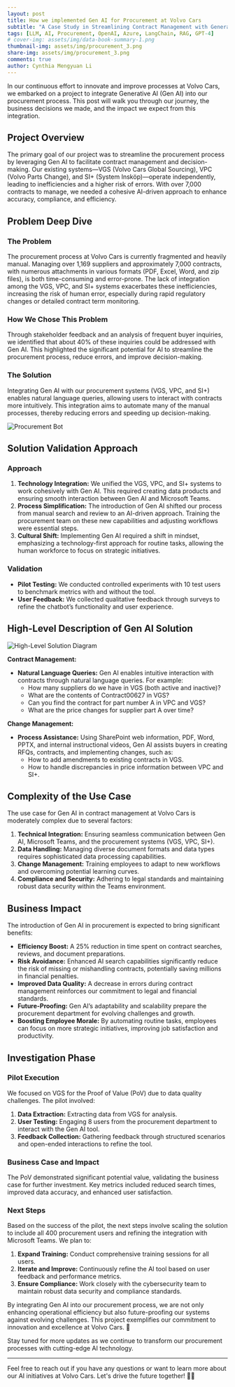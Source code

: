 ```yaml
---
layout: post
title: How we implemented Gen AI for Procurement at Volvo Cars
subtitle: "A Case Study in Streamlining Contract Management with Generative AI"
tags: [LLM, AI, Procurement, OpenAI, Azure, LangChain, RAG, GPT-4]
# cover-img: assets/img/data-book-summary-1.png
thumbnail-img: assets/img/procurement_3.png
share-img: assets/img/procurement_3.png
comments: true
author: Cynthia Mengyuan Li
---
```


In our continuous effort to innovate and improve processes at Volvo Cars, we embarked on a project to integrate Generative AI (Gen AI) into our procurement process. This post will walk you through our journey, the business decisions we made, and the impact we expect from this integration.

## Project Overview

The primary goal of our project was to streamline the procurement process by leveraging Gen AI to facilitate contract management and decision-making. Our existing systems—VGS (Volvo Cars Global Sourcing), VPC (Volvo Parts Change), and SI+ (System Insköp)—operate independently, leading to inefficiencies and a higher risk of errors. With over 7,000 contracts to manage, we needed a cohesive AI-driven approach to enhance accuracy, compliance, and efficiency.

## Problem Deep Dive

### The Problem

The procurement process at Volvo Cars is currently fragmented and heavily manual. Managing over 1,169 suppliers and approximately 7,000 contracts, with numerous attachments in various formats (PDF, Excel, Word, and zip files), is both time-consuming and error-prone. The lack of integration among the VGS, VPC, and SI+ systems exacerbates these inefficiencies, increasing the risk of human error, especially during rapid regulatory changes or detailed contract term monitoring.

### How We Chose This Problem

Through stakeholder feedback and an analysis of frequent buyer inquiries, we identified that about 40% of these inquiries could be addressed with Gen AI. This highlighted the significant potential for AI to streamline the procurement process, reduce errors, and improve decision-making.

### The Solution

Integrating Gen AI with our procurement systems (VGS, VPC, and SI+) enables natural language queries, allowing users to interact with contracts more intuitively. This integration aims to automate many of the manual processes, thereby reducing errors and speeding up decision-making.

![Procurement Bot](../assets/img/procurement_2.png)

## Solution Validation Approach

### Approach

1. **Technology Integration:** We unified the VGS, VPC, and SI+ systems to work cohesively with Gen AI. This required creating data products and ensuring smooth interaction between Gen AI and Microsoft Teams.
2. **Process Simplification:** The introduction of Gen AI shifted our process from manual search and review to an AI-driven approach. Training the procurement team on these new capabilities and adjusting workflows were essential steps.
3. **Cultural Shift:** Implementing Gen AI required a shift in mindset, emphasizing a technology-first approach for routine tasks, allowing the human workforce to focus on strategic initiatives.

### Validation

- **Pilot Testing:** We conducted controlled experiments with 10 test users to benchmark metrics with and without the tool.
- **User Feedback:** We collected qualitative feedback through surveys to refine the chatbot’s functionality and user experience.

## High-Level Description of Gen AI Solution

![High-Level Solution Diagram](../assets/img/procurement_1.png)

**Contract Management:**

- **Natural Language Queries:** Gen AI enables intuitive interaction with contracts through natural language queries. For example:
    - How many suppliers do we have in VGS (both active and inactive)?
    - What are the contents of Contract00627 in VGS?
    - Can you find the contract for part number A in VPC and VGS?
    - What are the price changes for supplier part A over time?

**Change Management:**

- **Process Assistance:** Using SharePoint web information, PDF, Word, PPTX, and internal instructional videos, Gen AI assists buyers in creating RFQs, contracts, and implementing changes, such as:
    - How to add amendments to existing contracts in VGS.
    - How to handle discrepancies in price information between VPC and SI+.

## Complexity of the Use Case

The use case for Gen AI in contract management at Volvo Cars is moderately complex due to several factors:

1. **Technical Integration:** Ensuring seamless communication between Gen AI, Microsoft Teams, and the procurement systems (VGS, VPC, SI+).
2. **Data Handling:** Managing diverse document formats and data types requires sophisticated data processing capabilities.
3. **Change Management:** Training employees to adapt to new workflows and overcoming potential learning curves.
4. **Compliance and Security:** Adhering to legal standards and maintaining robust data security within the Teams environment.

## Business Impact

The introduction of Gen AI in procurement is expected to bring significant benefits:

- **Efficiency Boost:** A 25% reduction in time spent on contract searches, reviews, and document preparations.
- **Risk Avoidance:** Enhanced AI search capabilities significantly reduce the risk of missing or mishandling contracts, potentially saving millions in financial penalties.
- **Improved Data Quality:** A decrease in errors during contract management reinforces our commitment to legal and financial standards.
- **Future-Proofing:** Gen AI’s adaptability and scalability prepare the procurement department for evolving challenges and growth.
- **Boosting Employee Morale:** By automating routine tasks, employees can focus on more strategic initiatives, improving job satisfaction and productivity.

## Investigation Phase

### Pilot Execution

We focused on VGS for the Proof of Value (PoV) due to data quality challenges. The pilot involved:

1. **Data Extraction:** Extracting data from VGS for analysis.
2. **User Testing:** Engaging 8 users from the procurement department to interact with the Gen AI tool.
3. **Feedback Collection:** Gathering feedback through structured scenarios and open-ended interactions to refine the tool.

### Business Case and Impact

The PoV demonstrated significant potential value, validating the business case for further investment. Key metrics included reduced search times, improved data accuracy, and enhanced user satisfaction.

### Next Steps

Based on the success of the pilot, the next steps involve scaling the solution to include all 400 procurement users and refining the integration with Microsoft Teams. We plan to:

1. **Expand Training:** Conduct comprehensive training sessions for all users.
2. **Iterate and Improve:** Continuously refine the AI tool based on user feedback and performance metrics.
3. **Ensure Compliance:** Work closely with the cybersecurity team to maintain robust data security and compliance standards.

By integrating Gen AI into our procurement process, we are not only enhancing operational efficiency but also future-proofing our systems against evolving challenges. This project exemplifies our commitment to innovation and excellence at Volvo Cars. 🚀

Stay tuned for more updates as we continue to transform our procurement processes with cutting-edge AI technology.

---

Feel free to reach out if you have any questions or want to learn more about our AI initiatives at Volvo Cars. Let's drive the future together! 🚗✨
